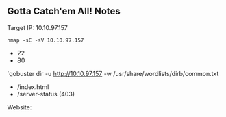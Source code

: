 ## Gotta Catch'em All! Notes

Target IP: 10.10.97.157

`nmap -sC -sV 10.10.97.157`

- 22
- 80

`gobuster dir -u http://10.10.97.157 -w /usr/share/wordlists/dirb/common.txt

- /index.html
- /server-status (403)


Website:

